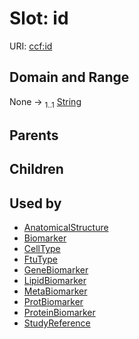
# Slot: id




URI: [ccf:id](http://purl.org/ccf/id)


## Domain and Range

None &#8594;  <sub>1..1</sub> [String](types/String.md)

## Parents


## Children


## Used by

 * [AnatomicalStructure](AnatomicalStructure.md)
 * [Biomarker](Biomarker.md)
 * [CellType](CellType.md)
 * [FtuType](FtuType.md)
 * [GeneBiomarker](GeneBiomarker.md)
 * [LipidBiomarker](LipidBiomarker.md)
 * [MetaBiomarker](MetaBiomarker.md)
 * [ProtBiomarker](ProtBiomarker.md)
 * [ProteinBiomarker](ProteinBiomarker.md)
 * [StudyReference](StudyReference.md)
